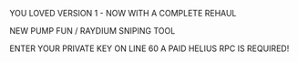 YOU LOVED VERSION 1 - NOW WITH A COMPLETE REHAUL

NEW PUMP FUN / RAYDIUM SNIPING TOOL


ENTER YOUR PRIVATE KEY ON LINE 60
A PAID HELIUS RPC IS REQUIRED!

